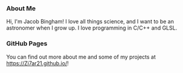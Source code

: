 ### About Me

Hi, I'm Jacob Bingham! I love all things science, and I want to be an astronomer when I grow up. I love programming in C/C++ and GLSL.

### GitHub Pages

You can find out more about me and some of my projects at <https://Zi7ar21.github.io/>!
